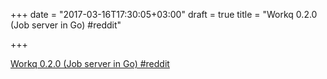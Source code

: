 +++
date = "2017-03-16T17:30:05+03:00"
draft = true
title = "Workq 0.2.0 (Job server in Go)  #reddit"

+++

<p><a href="https://t.co/22MR0UGbku">Workq 0.2.0 (Job server in Go)  #reddit</a></p>
